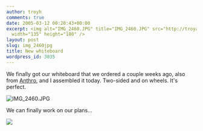 ```yaml
---
author: troyh
comments: true
date: 2005-03-12 00:20:43+00:00
excerpt: <img alt="IMG_2460.JPG" title="IMG_2460.JPG" src="http://troyandgay.com/pix/IMG_2460-thumbnail.jpg"
  width="135" height="180" />
layout: post
slug: img_2460jpg
title: New whiteboard
wordpress_id: 3035
---
```


We finally got our whiteboard that we ordered a couple weeks ago, also from [Anthro](http://anthro.com), and I assembled it today. Two-sided and on wheels. It's perfect.

![IMG_2460.JPG](http://troyandgay.com/pix/IMG_2460.JPG)

We can finally work on our plans...

![](http://troyandgay.com/pix/IMG_2459.jpg)
